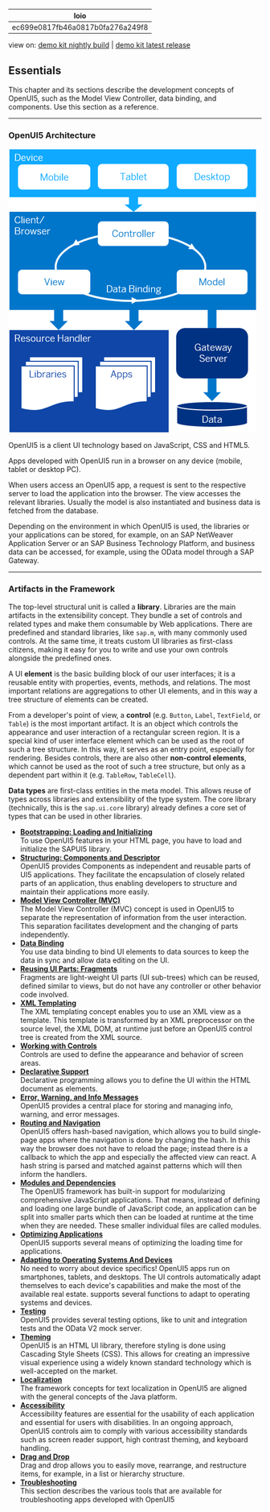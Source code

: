 <!-- loioec699e0817fb46a0817b0fa276a249f8 -->

| loio |
| -----|
| ec699e0817fb46a0817b0fa276a249f8 |

<div id="loio">

view on: [demo kit nightly build](https://sdk.openui5.org/nightly/#/topic/ec699e0817fb46a0817b0fa276a249f8) | [demo kit latest release](https://sdk.openui5.org/topic/ec699e0817fb46a0817b0fa276a249f8)</div>

## Essentials

This chapter and its sections describe the development concepts of OpenUI5, such as the Model View Controller, data binding, and components. Use this section as a reference.

***

<a name="loioec699e0817fb46a0817b0fa276a249f8__section_jdv_3zg_yz"/>

### OpenUI5 Architecture

 ![OpenUI5 Architecture Overview](images/loio99b4be76a3f94db18172e67e730fb7fb_LowRes.png) 

OpenUI5 is a client UI technology based on JavaScript, CSS and HTML5.

Apps developed with OpenUI5 run in a browser on any device \(mobile, tablet or desktop PC\).

When users access an OpenUI5 app, a request is sent to the respective server to load the application into the browser. The view accesses the relevant libraries. Usually the model is also instantiated and business data is fetched from the database.

Depending on the environment in which OpenUI5 is used, the libraries or your applications can be stored, for example, on an SAP NetWeaver Application Server or an SAP Business Technology Platform, and business data can be accessed, for example, using the OData model through a SAP Gateway.

***

### Artifacts in the Framework

The top-level structural unit is called a **library**. Libraries are the main artifacts in the extensibility concept. They bundle a set of controls and related types and make them consumable by Web applications. There are predefined and standard libraries, like `sap.m`, with many commonly used controls. At the same time, it treats custom UI libraries as first-class citizens, making it easy for you to write and use your own controls alongside the predefined ones.

A UI **element** is the basic building block of our user interfaces; it is a reusable entity with properties, events, methods, and relations. The most important relations are aggregations to other UI elements, and in this way a tree structure of elements can be created.

From a developer's point of view, a **control** \(e.g. `Button`, `Label`, `TextField`, or `Table`\) is the most important artifact. It is an object which controls the appearance and user interaction of a rectangular screen region. It is a special kind of user interface element which can be used as the root of such a tree structure. In this way, it serves as an entry point, especially for rendering. Besides controls, there are also other **non-control elements**, which cannot be used as the root of such a tree structure, but only as a dependent part within it \(e.g. `TableRow`, `TableCell`\).

**Data types** are first-class entities in the meta model. This allows reuse of types across libraries and extensibility of the type system. The core library \(technically, this is the `sap.ui.core` library\) already defines a core set of types that can be used in other libraries.

-   **[Bootstrapping: Loading and Initializing](Bootstrapping_Loading_and_Initializing_a04b0d1.md "To use OpenUI5 features
		in your HTML page, you have to load and initialize the SAPUI5 library.")**  
To use OpenUI5 features in your HTML page, you have to load and initialize the SAPUI5 library.
-   **[Structuring: Components and Descriptor](Structuring_Components_and_Descriptor_dc9e11c.md "OpenUI5 provides Components as independent and reusable parts of UI5
		applications. They facilitate the encapsulation of closely related parts of an application, thus enabling developers to structure and maintain
		their applications more easily.")**  
OpenUI5 provides Components as independent and reusable parts of UI5 applications. They facilitate the encapsulation of closely related parts of an application, thus enabling developers to structure and maintain their applications more easily.
-   **[Model View Controller \(MVC\)](Model_View_Controller_MVC_91f2334.md "The Model View Controller (MVC) concept is used in OpenUI5 to separate the
		representation of information from the user interaction. This separation facilitates development and the changing of parts independently.")**  
The Model View Controller \(MVC\) concept is used in OpenUI5 to separate the representation of information from the user interaction. This separation facilitates development and the changing of parts independently.
-   **[Data Binding](Data_Binding_68b9644.md "You use data binding to bind UI elements to data sources to keep the data in sync and
		allow data editing on the UI.")**  
You use data binding to bind UI elements to data sources to keep the data in sync and allow data editing on the UI.
-   **[Reusing UI Parts: Fragments](Reusing_UI_Parts_Fragments_36a5b13.md "Fragments are light-weight UI parts (UI sub-trees) which can be reused, defined similar
		to views, but do not have any controller or other behavior code involved.")**  
Fragments are light-weight UI parts \(UI sub-trees\) which can be reused, defined similar to views, but do not have any controller or other behavior code involved.
-   **[XML Templating](XML_Templating_5ee619f.md "The XML templating concept enables you to use an XML view as a template. This
		template is transformed by an XML preprocessor on the source level, the XML DOM, at runtime
		just before an OpenUI5 control
		tree is created from the XML source.")**  
The XML templating concept enables you to use an XML view as a template. This template is transformed by an XML preprocessor on the source level, the XML DOM, at runtime just before an OpenUI5 control tree is created from the XML source.
-   **[Working with Controls](Working_with_Controls_91f0a22.md "Controls are used to define the appearance and behavior of screen areas.")**  
Controls are used to define the appearance and behavior of screen areas.
-   **[Declarative Support](Declarative_Support_91f1301.md "Declarative programming allows you to define the UI within the HTML document as
		elements.")**  
Declarative programming allows you to define the UI within the HTML document as elements.
-   **[Error, Warning, and Info Messages](Error_Warning_and_Info_Messages_62b1481.md "
		OpenUI5 provides a central place
		for storing and managing info, warning, and error messages.")**  
 OpenUI5 provides a central place for storing and managing info, warning, and error messages.
-   **[Routing and Navigation](Routing_and_Navigation_3d18f20.md "OpenUI5 offers hash-based
        navigation, which allows you to build single-page apps where the navigation is done by
        changing the hash. In this way the browser does not have to reload the page; instead there
        is a callback to which the app and especially the affected view can react. A hash string is
        parsed and matched against patterns which will then inform the handlers.")**  
OpenUI5 offers hash-based navigation, which allows you to build single-page apps where the navigation is done by changing the hash. In this way the browser does not have to reload the page; instead there is a callback to which the app and especially the affected view can react. A hash string is parsed and matched against patterns which will then inform the handlers.
-   **[Modules and Dependencies](Modules_and_Dependencies_91f23a7.md "The OpenUI5 framework has
		built-in support for modularizing comprehensive JavaScript applications. That means, instead
		of defining and loading one large bundle of JavaScript code, an application can be split
		into smaller parts which then can be loaded at runtime at the time when they are needed.
		These smaller individual files are called modules.")**  
The OpenUI5 framework has built-in support for modularizing comprehensive JavaScript applications. That means, instead of defining and loading one large bundle of JavaScript code, an application can be split into smaller parts which then can be loaded at runtime at the time when they are needed. These smaller individual files are called modules.
-   **[Optimizing Applications](Optimizing_Applications_2f492c4.md "OpenUI5 supports several
		means of optimizing the loading time for applications.")**  
OpenUI5 supports several means of optimizing the loading time for applications.
-   **[Adapting to Operating Systems And Devices](Adapting_to_Operating_Systems_And_Devices_50eadaa.md "No need to worry about device specifics! OpenUI5 apps run on smartphones,
		tablets, and desktops. The UI controls automatically adapt themselves to each device's
		capabilities and make the most of the available real estate. supports several functions to
		adapt to operating systems and devices.")**  
No need to worry about device specifics! OpenUI5 apps run on smartphones, tablets, and desktops. The UI controls automatically adapt themselves to each device's capabilities and make the most of the available real estate. supports several functions to adapt to operating systems and devices.
-   **[Testing](Testing_7cdee40.md "OpenUI5 provides several testing options, like to unit and integration tests
		and the OData V2 mock server.")**  
OpenUI5 provides several testing options, like to unit and integration tests and the OData V2 mock server.
-   **[Theming](Theming_497c27a.md "OpenUI5 is an HTML UI
		library, therefore styling is done using Cascading Style Sheets (CSS). This allows for
		creating an impressive visual experience using a widely known standard technology which is
		well-accepted on the market.")**  
OpenUI5 is an HTML UI library, therefore styling is done using Cascading Style Sheets \(CSS\). This allows for creating an impressive visual experience using a widely known standard technology which is well-accepted on the market.
-   **[Localization](Localization_91f217c.md "The framework concepts for text localization in OpenUI5 are aligned with the general
		concepts of the Java platform. ")**  
The framework concepts for text localization in OpenUI5 are aligned with the general concepts of the Java platform.
-   **[Accessibility](Accessibility_322f55d.md "Accessibility features are essential for the usability of each application and essential
		for users with disabilities. In an ongoing approach, OpenUI5 controls aim to comply
		with various accessibility standards such as screen reader support, high contrast theming,
		and keyboard handling.")**  
Accessibility features are essential for the usability of each application and essential for users with disabilities. In an ongoing approach, OpenUI5 controls aim to comply with various accessibility standards such as screen reader support, high contrast theming, and keyboard handling.
-   **[Drag and Drop](Drag_and_Drop_3ddb6cd.md "Drag and drop allows you to easily move, rearrange, and restructure items, for example,
		in a list or hierarchy structure.")**  
Drag and drop allows you to easily move, rearrange, and restructure items, for example, in a list or hierarchy structure.
-   **[Troubleshooting](Troubleshooting_615d9e4.md "This section describes the various tools that are available for troubleshooting apps
		developed with OpenUI5")**  
This section describes the various tools that are available for troubleshooting apps developed with OpenUI5

